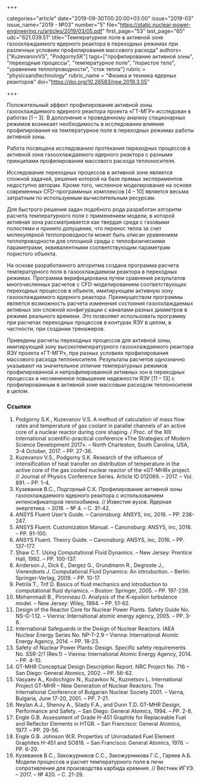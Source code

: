 +++

categories="article"
date="2019-09-30T00:20:00+03:00"
issue="2019-03"
issue_name="2019 - №03"
number="5"
file="https://static.nuclear-power-engineering.ru/articles/2019/03/05.pdf"
first_page="53"
last_page="65"
udc="621.039.51"
title="Температурное поле в активной зоне газоохлаждаемого ядерного реактора в переходных режимах при различных условиях профилирования массового расхода"
authors=["KuzevanovVS", "PodgornySK"]
tags=["профилирование активной зоны", "переходные процессы", "температурное поле", "пористое тело", "уравнение теплопроводности", "сток тепла"]
rubric = "physicsandtechnology"
rubric_name = "Физика и техника ядерных реакторов"
doi="https://doi.org/10.26583/npe.2019.3.05"

+++

Положительный эффект профилирования активной зоны газоохлаждаемого ядерного реактора проекта «ГТ-МГР» исследован в работах [1 – 3]. В дополнение к проведенному анализу стационарных режимов возникает необходимость в исследовании влияния профилирования на температурное поле в переходных режимах работы активной зоны.

Работа посвящена исследованию протекания переходных процессов в активной зоне газоохлаждаемого ядерного реактора с разными принципами профилирования массового расхода теплоносителя.

Исследование переходных процессов в активной зоне является сложной задачей, решение которой на базе прямых экспериментов недоступно авторам. Кроме того, численное моделирование на основе современных CFD-программных комплексов [4 – 10] является весьма затратным по используемым вычислительным ресурсам.

Для быстрого решения задач подобного рода разработан алгоритм расчета температурного поля с применением модели, в которой активная зона рассматривается как твердая среда с газовыми полостями и принято допущение, что перенос тепла за счет молекулярной теплопроводности может быть описан уравнением теплопроводности для сплошной среды с теплофизическими параметрами, эквивалентными соответствующим параметрам пористого объекта.

На основе разработанного алгоритма создана программа расчета температурного поля в газоохлаждаемом реактора в переходных режимах. Программа верифицирована путем сравнения результатов многочисленных расчетов с CFD-моделированием соответствующих переходных процессов в объекте, имитирующем активную зону газоохлаждаемого ядерного реактора. Преимуществом программы является возможность расчета изменения состояния газоохлаждаемых активных зон сложной конфигурации с каналами разных диаметров в режиме реального времени. Это позволяет использовать программу при расчетах переходных процессов в контурах ЯЭУ в целом, в частности, при создании тренажеров.

Приведены расчеты переходных процессов для активной зоны, имитирующей зону высокотемпературного газоохлаждаемого реактора ЯЭУ проекта «ГТ-МГР», при разных условиях профилирования массового расхода теплоносителя. Результаты расчетов однозначно указывают на значительное отличие температурных режимов профилированной и непрофилированной активных зон в переходных процессах и несомненное повышение надежности ЯЭУ [11 – 13] с профилированным в активной зоне массовым расходом теплоносителя в целом.

### Ссылки

1. Podgorny S.K., Kuzevanov V.S. A method of calculation of mass flow rates and temperature of gas coolant in parallel channels of an active core of a nuclear reactor during core shaping. / Proc. of the XIII International scientific-practical conference «The Strategies of Modern Science Development 2017». – North Charleston, South Carolina, USA, 3-4 October, 2017. – PP. 27-36.
2. Kuzevanov V.S., Podgorny S.K. Research of the influence of intensification of heat transfer on distribution of temperature in the active core of the gas cooled nuclear reactor of the «GT-MHR» project. // Journal of Physics Conference Series. Article ID 012069. – 2017. – Vol. 891. – PP. 1-4.
3. Кузеванов В.С., Подгорный С.К. Профилирование активной зоны газоохлаждаемого ядерного реактора с использованием интенсификаторов теплообмена. // Известия вузов. Ядерная энергетика. – 2018. – № 4. – C. 31-42.
4. ANSYS Fluent User’s Guide. – Canonsburg: ANSYS, inc, 2016. – PP. 238-247.
5. ANSYS Fluent. Customization Manual. – Canonsburg: ANSYS, inc, 2016. – PP. 91-100.
6. ANSYS Fluent. Theory Guide. – Canonsburg: ANSYS, inc, 2016. – PP. 137-177.
7. Shaw C.T. Using Computational Fluid Dynamics. – New Jersey: Prentice Hall, 1992. – PP. 100-137.
8. Anderson J., Dick E., Dergez G., Grundmann R., Degroote J., Vierendeels J. Computational Fluid Dynamics: An introduction. – Berlin: Springer-Verlag, 2009. – PP. 10-17.
9. Petrila T., Trif D. Basics of fluid mechanics and introduction to computational fluid dynamics. – Boston: Springer, 2005. – PP. 197-239.
10. Mohammadi B., Pironneau O. Analysis of the K-epsilon turbulence model. – New Jersey: Wiley, 1994. – PP. 51-62.
11. Design of the Reactor Core for Nuclear Power Plants. Safety Guide No. NS-G-1.12. – Vienna: International atomic energy agency, 2005. – PP. 3-8.
12. International Safeguards in the Design of Nuclear Reactors. IAEA Nuclear Energy Series No. NP-T-2.9 – Vienna: International Atomic Energy Agency, 2014. – PP. 18-23.
13. Safety of Nuclear Power Plants: Design. Specific safety requirements No. SSR-2/1 (Rev.1) – Vienna: International Atomic Energy Agency, 2014. – PP. 4-10.
14. GT-MHR Conceptual Design Description Report. NRC Project No. 716 – San Diego: General Atomics, 2002. – PP. 58-62.
15. Vasyaev A., Kodochigov N., Kuzavkov N., Kuznetsov L. International Project GT-MHR – New Generation of Nuclear Reactors. The International Conference of Bulgarian Nuclear Society 2001. – Varna, Bulgaria, June 17-20, 2001. – PP. 7-21.
16. Neylan A.J., Shenoy A., Silady F.A., and Dunn T.D. GT-MHR Design, Performance and Safety. – San Diego: General Atomics, 1994. – PP. 2-8.
17. Engle G.B. Assessment of Grade H-451 Graphite for Replaceable Fuel and Reflector Elements in HTGR. – San Francisco: General Atomics, 1977. – PP. 29-56.
18. Engle G.B. Johnson W.R. Properties of Unirradiated Fuel Element Graphites H-451 and SO818. – San Francisco: General Atomics, 1976. – PP. 6-20.
19. Кузеванов В.С., Закожурников С.С., Закожурникова Г.С., Гаряев А.Б. Модели процессов и расчет температурного поля в печи сопротивления для производства карбида кремния. // Вестник ИГУЭ. – 2017. – № 420. – C. 21-29.